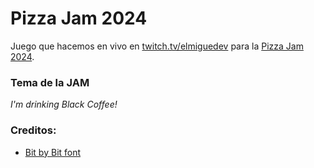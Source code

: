 # Pizza Jam 2024

Juego que hacemos en vivo en [twitch.tv/elmiguedev](twitch.tv/elmiguedev) para la [Pizza Jam 2024](https://itch.io/jam/pizza-jam-pizza-prize-12).

### Tema de la JAM
*I'm drinking Black Coffee!*

### Creditos:

- [Bit by Bit font](https://analogstudios.itch.io/bitbybitfont)



